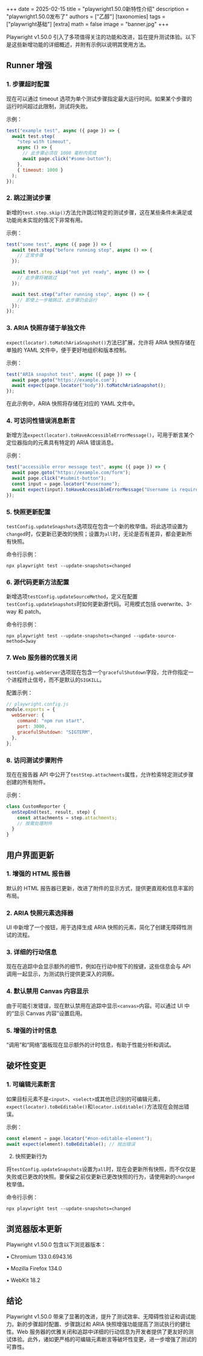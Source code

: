 +++
date = 2025-02-15
title = "playwright1.50.0新特性介绍"
description = "playwright1.50.0发布了"
authors = ["乙醇"]
[taxonomies]
tags = ["playwright基础"]
[extra]
math = false
image = "banner.jpg"
+++

Playwright v1.50.0 引入了多项值得关注的功能和改进，旨在提升测试体验。以下是这些新增功能的详细概述，并附有示例以说明其使用方法。

## Runner 增强

### 1. 步骤超时配置

现在可以通过 timeout 选项为单个测试步骤指定最大运行时间。如果某个步骤的运行时间超过此限制，测试将失败。

示例：

```javascript
test("example test", async ({ page }) => {
  await test.step(
    "step with timeout",
    async () => {
      // 此步骤必须在 1000 毫秒内完成
      await page.click("#some-button");
    },
    { timeout: 1000 }
  );
});
```

### 2. 跳过测试步骤

新增的`test.step.skip()`方法允许跳过特定的测试步骤，这在某些条件未满足或功能尚未实现的情况下非常有用。

示例：

```javascript
test("some test", async ({ page }) => {
  await test.step("before running step", async () => {
    // 正常步骤
  });

  await test.step.skip("not yet ready", async () => {
    // 此步骤将被跳过
  });

  await test.step("after running step", async () => {
    // 即使上一步被跳过，此步骤仍会运行
  });
});
```

### 3. ARIA 快照存储于单独文件

`expect(locator).toMatchAriaSnapshot()`方法已扩展，允许将 ARIA 快照存储在单独的 YAML 文件中，便于更好地组织和版本控制。

示例：

```javascript
test("ARIA snapshot test", async ({ page }) => {
  await page.goto("https://example.com");
  await expect(page.locator("body")).toMatchAriaSnapshot();
});
```

在此示例中，ARIA 快照将存储在对应的 YAML 文件中。

### 4. 可访问性错误消息断言

新增方法`expect(locator).toHaveAccessibleErrorMessage()`，可用于断言某个定位器指向的元素具有特定的 ARIA 错误消息。

示例：

```javascript
test("accessible error message test", async ({ page }) => {
  await page.goto("https://example.com/form");
  await page.click("#submit-button");
  const input = page.locator("#username");
  await expect(input).toHaveAccessibleErrorMessage("Username is required");
});
```

### 5. 快照更新配置

`testConfig.updateSnapshots`选项现在包含一个新的枚举值。将此选项设置为`changed`时，仅更新已更改的快照；设置为`all`时，无论是否有差异，都会更新所有快照。

命令行示例：

```
npx playwright test --update-snapshots=changed

```

### 6. 源代码更新方法配置

新增选项`testConfig.updateSourceMethod`，定义在配置`testConfig.updateSnapshots`时如何更新源代码。可用模式包括 overwrite、3-way 和 patch。

命令行示例：

```text
npx playwright test --update-snapshots=changed --update-source-method=3way
```

### 7. Web 服务器的优雅关闭

`testConfig.webServer`选项现在包含一个`gracefulShutdown`字段，允许你指定一个进程终止信号，而不是默认的`SIGKILL`。

配置示例：

```javascript
// playwright.config.js
module.exports = {
  webServer: {
    command: "npm run start",
    port: 3000,
    gracefulShutdown: "SIGTERM",
  },
};
```

### 8. 访问测试步骤附件

现在在报告器 API 中公开了`testStep.attachments`属性，允许检索特定测试步骤创建的所有附件。

示例：

```javascript
class CustomReporter {
  onStepEnd(test, result, step) {
    const attachments = step.attachments;
    // 按需处理附件
  }
}
```

## 用户界面更新

### 1. 增强的 HTML 报告器

默认的 HTML 报告器已更新，改进了附件的显示方式，提供更直观和信息丰富的布局。

### 2. ARIA 快照元素选择器

UI 中新增了一个按钮，用于选择生成 ARIA 快照的元素，简化了创建无障碍性测试的流程。

### 3. 详细的行动信息

现在在追踪中会显示额外的细节，例如在行动中按下的按键，这些信息会与 API 调用一起显示，为测试执行提供更深入的洞察。

### 4. 默认禁用 Canvas 内容显示

由于可能引发错误，现在默认禁用在追踪中显示`<canvas>`内容。可以通过 UI 中的“显示 Canvas 内容”设置启用。

### 5. 增强的计时信息

“调用”和“网络”面板现在显示额外的计时信息，有助于性能分析和调试。

## 破坏性变更

### 1. 可编辑元素断言

如果目标元素不是`<input>`、`<select>`或其他已识别的可编辑元素，`expect(locator).toBeEditable()`和`locator.isEditable()`方法现在会抛出错误。

示例：

```javascript
const element = page.locator("#non-editable-element");
await expect(element).toBeEditable(); // 抛出错误
```

2. 快照更新行为

将`testConfig.updateSnapshots`设置为`all`时，现在会更新所有快照，而不仅仅是失败或已更改的快照。要保留之前仅更新已更改快照的行为，请使用新的`changed`枚举值。

命令行示例：

```
npx playwright test --update-snapshots=changed

```

## 浏览器版本更新

Playwright v1.50.0 包含以下浏览器版本：

• Chromium 133.0.6943.16

• Mozilla Firefox 134.0

• WebKit 18.2

## 结论

Playwright v1.50.0 带来了显著的改进，提升了测试效率、无障碍性验证和调试能力。新的步骤超时配置、步骤跳过和 ARIA 快照增强功能提高了测试执行的健壮性。Web 服务器的优雅关闭和追踪中详细的行动信息为开发者提供了更友好的测试体验。此外，诸如更严格的可编辑元素断言等破坏性变更，进一步增强了测试的可靠性。
